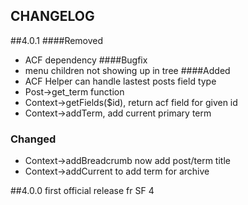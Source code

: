 CHANGELOG
---------

##4.0.1
####Removed
- ACF dependency
####Bugfix
- menu children not showing up in tree
####Added
- ACF Helper can handle lastest posts field type
- Post->get_term function
- Context->getFields($id), return acf field for given id
- Context->addTerm, add current primary term
### Changed
- Context->addBreadcrumb now add post/term title
- Context->addCurrent to add term for archive

##4.0.0
first official release fr SF 4
